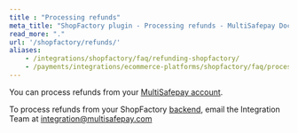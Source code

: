 ```yaml
---
title : "Processing refunds"
meta_title: "ShopFactory plugin - Processing refunds - MultiSafepay Docs"
read_more: "."
url: '/shopfactory/refunds/'
aliases: 
    - /integrations/shopfactory/faq/refunding-shopfactory/
    - /payments/integrations/ecommerce-platforms/shopfactory/faq/processing-refunds/
---
```


You can process refunds from your [MultiSafepay account](https://merchant.multisafepay.com). 

To process refunds from your ShopFactory [backend](/getting-started/glossary/#backend), email the Integration Team at <integration@multisafepay.com>
